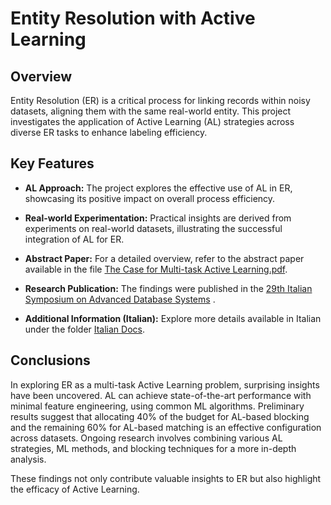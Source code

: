 # Entity Resolution with Active Learning

## Overview

Entity Resolution (ER) is a critical process for linking records within noisy datasets, aligning them with the same real-world entity. This project investigates the application of Active Learning (AL) strategies across diverse ER tasks to enhance labeling efficiency.

## Key Features

- **AL Approach:** The project explores the effective use of AL in ER, showcasing its positive impact on overall process efficiency.

- **Real-world Experimentation:** Practical insights are derived from experiments on real-world datasets, illustrating the successful integration of AL for ER.

- **Abstract Paper:** For a detailed overview, refer to the abstract paper available in the file [The Case for Multi-task Active Learning.pdf](The%20Case%20for%20Multi-task%20Active%20Learning.pdf).

- **Research Publication:** The findings were published in the [29th Italian Symposium on Advanced Database Systems](https://ceur-ws.org/Vol-2994/paper40.pdf) .

- **Additional Information (Italian):** Explore more details available in Italian under the folder [Italian Docs](Italian%20Docs).

## Conclusions

In exploring ER as a multi-task Active Learning problem, surprising insights have been uncovered. AL can achieve state-of-the-art performance with minimal feature engineering, using common ML algorithms. Preliminary results suggest that allocating 40% of the budget for AL-based blocking and the remaining 60% for AL-based matching is an effective configuration across datasets. Ongoing research involves combining various AL strategies, ML methods, and blocking techniques for a more in-depth analysis.

These findings not only contribute valuable insights to ER but also highlight the efficacy of Active Learning.
